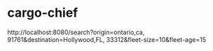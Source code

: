 # cargo-chief


http://localhost:8080/search?origin=ontario,ca, 91761&destination=Hollywood,FL, 33312&fleet-size=10&fleet-age=15
